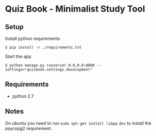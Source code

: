 Quiz Book - Minimalist Study Tool
====================


Setup
-----

Install python requirements

    $ pip install -r ./requirements.txt

Start the app

    $ python manage.py runserver 0.0.0.0:8000 --settings="quizbook.settings.development"


Requirements
------------------

* python 2.7


Notes
--------

On ubuntu you need to run `sudo apt-get install libpq-dev` to install the psycopg2 requirement.
